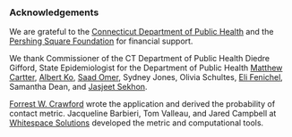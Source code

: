 

### Acknowledgements

We are grateful to the [Connecticut Department of Public Health](https://portal.ct.gov/dph) and the [Pershing Square Foundation](https://pershingsquarefoundation.org/) for financial support.  

We thank Commissioner of the CT Department of Public Health Diedre Gifford, State Epidemiologist for the Department of Public Health [Matthew Cartter](https://medicine.yale.edu/profile/MLC3), [Albert Ko](https://medicine.yale.edu/profile/albert_ko), [Saad Omer](https://medicine.yale.edu/profile/saad_omer), Sydney Jones, Olivia Schultes, [Eli Fenichel](https://environment.yale.edu/profile/eli-fenichel), Samantha Dean, and [Jasjeet Sekhon](http://sekhon.berkeley.edu/).

[Forrest W. Crawford](http://www.crawfordlab.io) wrote the application and derived the probability of contact metric.  Jacqueline Barbieri, Tom Valleau, and Jared Campbell at [Whitespace Solutions](http://www.whitespace-solutions.com/) developed the metric and computational tools. 



